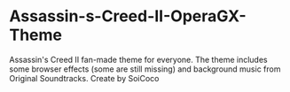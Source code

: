 # Assassin-s-Creed-II-OperaGX-Theme
Assassin's Creed II fan-made theme for everyone. The theme includes some browser effects (some are still missing) and background music from Original Soundtracks.  Create by SoiCoco
